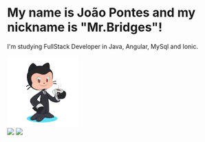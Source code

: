 <html>
      <head>
            <link rel="stylesheet" type="text/css" href="style.css" />
      </head>

<body>
      <div class="card-body">
            <h1 class="titulo">My name is João Pontes and my nickname is "Mr.Bridges"!</h1>
            <p class="sub">I'm studying FullStack Developer in Java, Angular, MySql and Ionic.</p>
            
<div class="info"></div>
            
<div class="card">
<img align="center" height="165rem"src="my-octocat.png">
</div>

<div class="card">
<img align="center" height="180rem" src="https://github-readme-stats.vercel.app/api?username=joaogomes456&show_icons=true&theme=dracula&include_all_commits=true&count_private=true"/>
<img align="center" height="180rem" src="https://github-readme-stats.vercel.app/api/top-langs/?username=joaogomes456&layout=compact&langs_count=7&theme=dracula"/>
</div>

</div>

   </body>

</html>

